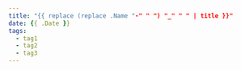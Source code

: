 ```yaml
---
title: "{{ replace (replace .Name "-" " ") "_" " " | title }}"
date: {{ .Date }}
tags:
  - tag1
  - tag2
  - tag3
---
```



